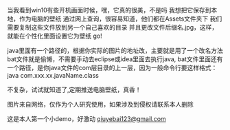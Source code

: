 当我看到win10有些开机画面时候，嘿，它真的很美，不是吗
我想把它保存到本地，作为电脑的壁纸
通过网上查询，很容易知道，他们都在Assets文件夹下
我们需要复制这些文件放到另一个自己喜欢的目录
并且更改文件后缀名.jpg，这样，就能在个性化里面设置它为壁纸
go!


java里面有一个路径的，根据你实际的图片的地址改，主要就是用了一个改名方法
bat文件就是偷懒，不需要手动去eclipse或idea里面去执行java,
bat文件里面还有一个路径，是你java文件的com层目录的上一层，因为一般命令行要这样格式：java com.xxx.xx.javaName.class

不复杂，试试就知道了,定期推送电脑壁纸，真香！


图片来自网络，仅作为个人研究使用，如果涉及到侵权请联系本人删除

这是本人第一个小demo，好激动
qiuyebai123@gmail.com
